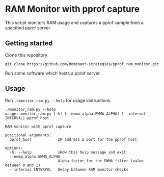 # RAM Monitor with pprof capture
This script monitors RAM usage and captures a pprof sample from a specified
pprof server.

## Getting started
Clone this repository
```
git clone https://github.com/dominant-strategies/pprof_ram_monitor.git
```

Run some software which hosts a pprof server.

## Usage
Run `./monitor_ram.py --help` for usage instructions.
```
./monitor_ram.py --help
usage: monitor_ram.py [-h] [--ewma_alpha EWMA_ALPHA] [--interval INTERVAL] pprof_host

RAM monitor with pprof capture

positional arguments:
  pprof_host            IP address & port for the pprof host

options:
  -h, --help            show this help message and exit
  --ewma_alpha EWMA_ALPHA
                        Alpha factor for the EWMA filter (value between 0 and 1)
  --interval INTERVAL   Delay between RAM monitor checks
```
